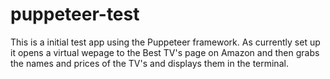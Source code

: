 # puppeteer-test
 
This is a initial test app using the Puppeteer framework. As currently set up it opens a virtual wepage to the Best TV's page on Amazon and then grabs the names and prices of the TV's and displays them in the terminal.
